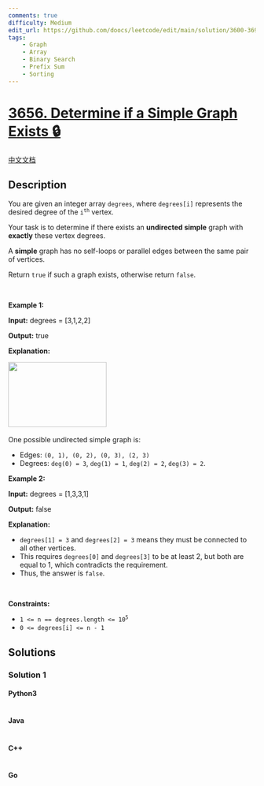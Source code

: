 ```yaml
---
comments: true
difficulty: Medium
edit_url: https://github.com/doocs/leetcode/edit/main/solution/3600-3699/3656.Determine%20if%20a%20Simple%20Graph%20Exists/README_EN.md
tags:
    - Graph
    - Array
    - Binary Search
    - Prefix Sum
    - Sorting
---
```


<!-- problem:start -->

# [3656. Determine if a Simple Graph Exists 🔒](https://leetcode.com/problems/determine-if-a-simple-graph-exists)

[中文文档](/solution/3600-3699/3656.Determine%20if%20a%20Simple%20Graph%20Exists/README.md)

## Description

<!-- description:start -->

<p>You are given an integer array <code>degrees</code>, where <code>degrees[i]</code> represents the desired degree of the <code>i<sup>th</sup></code> vertex.</p>

<p>Your task is to determine if there exists an <strong>undirected simple</strong> graph with <strong>exactly</strong> these vertex degrees.</p>

<p>A <strong>simple</strong> graph has no self-loops or parallel edges between the same pair of vertices.</p>

<p>Return <code>true</code> if such a graph exists, otherwise return <code>false</code>.</p>

<p>&nbsp;</p>
<p><strong class="example">Example 1:</strong></p>

<div class="example-block">
<p><strong>Input:</strong> <span class="example-io">degrees = [3,1,2,2]</span></p>

<p><strong>Output:</strong> <span class="example-io">true</span></p>

<p><strong>Explanation:</strong></p>

<p><img src="https://fastly.jsdelivr.net/gh/doocs/leetcode@main/solution/3600-3699/3656.Determine%20if%20a%20Simple%20Graph%20Exists/images/screenshot-2025-08-13-at-24347-am.png" style="width: 200px; height: 132px;" />​​​​​​​</p>

<p>One possible undirected simple graph is:</p>

<ul>
	<li>Edges: <code>(0, 1), (0, 2), (0, 3), (2, 3)</code></li>
	<li>Degrees: <code>deg(0) = 3</code>, <code>deg(1) = 1</code>, <code>deg(2) = 2</code>, <code>deg(3) = 2</code>.</li>
</ul>
</div>

<p><strong class="example">Example 2:</strong></p>

<div class="example-block">
<p><strong>Input:</strong> <span class="example-io">degrees = [1,3,3,1]</span></p>

<p><strong>Output:</strong> <span class="example-io">false</span></p>

<p><strong>Explanation:</strong>​​​​​​​</p>

<ul>
	<li><code>degrees[1] = 3</code> and <code>degrees[2] = 3</code> means they must be connected to all other vertices.</li>
	<li>This requires <code>degrees[0]</code> and <code>degrees[3]</code> to be at least 2, but both are equal to 1, which contradicts the requirement.</li>
	<li>Thus, the answer is <code>false</code>.</li>
</ul>
</div>

<p>&nbsp;</p>
<p><strong>Constraints:</strong></p>

<ul>
	<li><code>1 &lt;= n == degrees.length &lt;= 10<sup>​​​​​​​5</sup></code></li>
	<li><code>0 &lt;= degrees[i] &lt;= n - 1</code></li>
</ul>

<!-- description:end -->

## Solutions

<!-- solution:start -->

### Solution 1

<!-- tabs:start -->

#### Python3

```python

```

#### Java

```java

```

#### C++

```cpp

```

#### Go

```go

```

<!-- tabs:end -->

<!-- solution:end -->

<!-- problem:end -->
